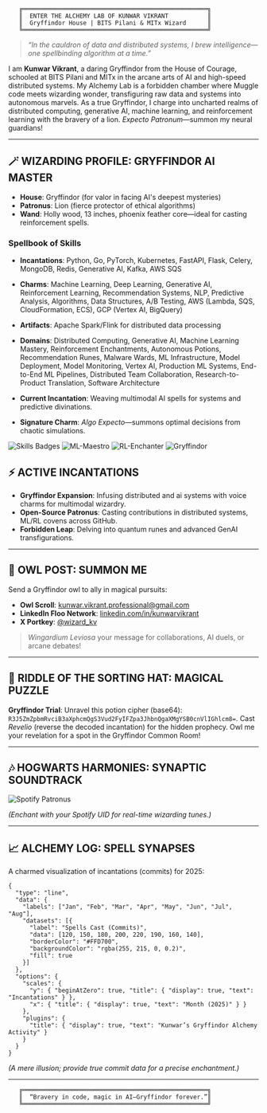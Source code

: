 ```
   ╔════════════════════════════════════════════════════╗
   ║  ENTER THE ALCHEMY LAB OF KUNWAR VIKRANT           ║
   ║  Gryffindor House | BITS Pilani & MITx Wizard      ║
   ╚════════════════════════════════════════════════════╝
```

> *“In the cauldron of data and distributed systems, I brew intelligence—one spellbinding algorithm at a time.”*

I am **Kunwar Vikrant**, a daring Gryffindor from the House of Courage, schooled at BITS Pilani and MITx in the arcane arts of AI and high-speed distributed systems. My Alchemy Lab is a forbidden chamber where Muggle code meets wizarding wonder, transfiguring raw data and systems into autonomous marvels. As a true Gryffindor, I charge into uncharted realms of distributed computing, generative AI, machine learning, and reinforcement learning with the bravery of a lion. *Expecto Patronum*—summon my neural guardians!

---

## 🪄 WIZARDING PROFILE: GRYFFINDOR AI MASTER

- **House**: Gryffindor (for valor in facing AI's deepest mysteries)
- **Patronus**: Lion (fierce protector of ethical algorithms)
- **Wand**: Holly wood, 13 inches, phoenix feather core—ideal for casting reinforcement spells.

### Spellbook of Skills
- **Incantations**: Python, Go, PyTorch, Kubernetes, FastAPI, Flask, Celery, MongoDB, Redis, Generative AI, Kafka, AWS SQS
- **Charms**: Machine Learning, Deep Learning, Generative AI, Reinforcement Learning, Recommendation Systems, NLP, Predictive Analysis, Algorithms, Data Structures, A/B Testing, AWS (Lambda, SQS, CloudFormation, ECS), GCP (Vertex AI, BigQuery)
- **Artifacts**: Apache Spark/Flink for distributed data processing
- **Domains**: Distributed Computing, Generative AI, Machine Learning Mastery, Reinforcement Enchantments, Autonomous Potions, Recommendation Runes, Malware Wards, ML Infrastructure, Model Deployment, Model Monitoring, Vertex AI, Production ML Systems, End-to-End ML Pipelines, Distributed Team Collaboration, Research-to-Product Translation, Software Architecture

- **Current Incantation**: Weaving multimodal AI spells for systems and predictive divinations.
- **Signature Charm**: *Algo Expecto*—summons optimal decisions from chaotic simulations.

![Skills Badges](https://img.shields.io/badge/Python-Master-3776AB?style=for-the-badge&logo=python&logoColor=white) ![ML-Maestro](https://img.shields.io/badge/Machine%20Learning-Maestro-FF6F00?style=for-the-badge&logo=tensorflow&logoColor=white) ![RL-Enchanter](https://img.shields.io/badge/Reinforcement%20Learning-Enchanter-4CAF50?style=for-the-badge&logo=robot&logoColor=white) ![Gryffindor](https://img.shields.io/badge/House-Gryffindor-FFD700?style=for-the-badge&logo=shield&logoColor=740001)



## ⚡ ACTIVE INCANTATIONS

- **Gryffindor Expansion**: Infusing distributed and ai systems with voice charms for multimodal wizardry.
- **Open-Source Patronus**: Casting contributions in distributed systems, ML/RL covens across GitHub.
- **Forbidden Leap**: Delving into quantum runes and advanced GenAI transfigurations.

---

## 🦉 OWL POST: SUMMON ME

Send a Gryffindor owl to ally in magical pursuits:

- **Owl Scroll**: kunwar.vikrant.professional@gmail.com
- **LinkedIn Floo Network**: [linkedin.com/in/kunwarvikrant](https://www.linkedin.com/in/kunwarvikrant/)
- **X Portkey**: [@wizard_kv](https://x.com/wizard_kv)

> *Wingardium Leviosa* your message for collaborations, AI duels, or arcane debates!

---

## 🧪 RIDDLE OF THE SORTING HAT: MAGICAL PUZZLE

**Gryffindor Trial**: Unravel this potion cipher (base64): `R3J5ZmZpbmRvciB3aXphcmQgS3Vud2FyIFZpa3JhbnQgaXMgYSB0cnVlIGhlcm8=`. Cast *Revelio* (reverse the decoded incantation) for the hidden prophecy. Owl me your revelation for a spot in the Gryffindor Common Room!

---

## 🎶 HOGWARTS HARMONIES: SYNAPTIC SOUNDTRACK

![Spotify Patronus](https://spotify-github-profile.vercel.app/api/view?uid=your-spotify-uid&cover_image=true&theme=novatorem&bar_color=740001&bar_color_cover=false)

*(Enchant with your Spotify UID for real-time wizarding tunes.)*

---

## 📈 ALCHEMY LOG: SPELL SYNAPSES

A charmed visualization of incantations (commits) for 2025:

```chartjs
{
  "type": "line",
  "data": {
    "labels": ["Jan", "Feb", "Mar", "Apr", "May", "Jun", "Jul", "Aug"],
    "datasets": [{
      "label": "Spells Cast (Commits)",
      "data": [120, 150, 180, 200, 220, 190, 160, 140],
      "borderColor": "#FFD700",
      "backgroundColor": "rgba(255, 215, 0, 0.2)",
      "fill": true
    }]
  },
  "options": {
    "scales": {
      "y": { "beginAtZero": true, "title": { "display": true, "text": "Incantations" } },
      "x": { "title": { "display": true, "text": "Month (2025)" } }
    },
    "plugins": {
      "title": { "display": true, "text": "Kunwar’s Gryffindor Alchemy Activity" }
    }
  }
}
```

*(A mere illusion; provide true commit data for a precise enchantment.)*

---

```
   ╔════════════════════════════════════════════════════╗
   ║  “Bravery in code, magic in AI—Gryffindor forever.”║
   ╚════════════════════════════════════════════════════╝
```
